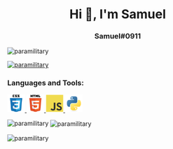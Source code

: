 <h1 align="center">Hi 👋, I'm Samuel</h1>
<h3 align="center">Samuel#0911</h3>

<p align="left"> <img src="https://komarev.com/ghpvc/?username=paramilitary&label=Profile%20views&color=0e75b6&style=flat" alt="paramilitary" /> </p>

<p align="left"> <a href="https://github.com/ryo-ma/github-profile-trophy"><img src="https://github-profile-trophy.vercel.app/?username=paramilitary" alt="paramilitary" /></a> </p>


<h3 align="left">Languages and Tools:</h3>
<p align="left"> <a href="https://www.w3schools.com/css/" target="_blank"> <img src="https://raw.githubusercontent.com/devicons/devicon/master/icons/css3/css3-original-wordmark.svg" alt="css3" width="40" height="40"/> </a> <a href="https://www.w3.org/html/" target="_blank"> <img src="https://raw.githubusercontent.com/devicons/devicon/master/icons/html5/html5-original-wordmark.svg" alt="html5" width="40" height="40"/> </a> <a href="https://developer.mozilla.org/en-US/docs/Web/JavaScript" target="_blank"> <img src="https://raw.githubusercontent.com/devicons/devicon/master/icons/javascript/javascript-original.svg" alt="javascript" width="40" height="40"/> </a> <a href="https://www.python.org" target="_blank"> <img src="https://raw.githubusercontent.com/devicons/devicon/master/icons/python/python-original.svg" alt="python" width="40" height="40"/> </a> </p>

<p><img align="left" src="https://github-readme-stats.vercel.app/api/top-langs?username=paramilitary&show_icons=true&locale=en&layout=compact" alt="paramilitary" /></p>

<p>&nbsp;<img align="center" src="https://github-readme-stats.vercel.app/api?username=paramilitary&show_icons=true&locale=en" alt="paramilitary" /></p>

<p><img align="center" src="https://github-readme-streak-stats.herokuapp.com/?user=paramilitary&" alt="paramilitary" /></p>
